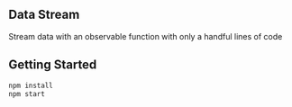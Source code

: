 ## Data Stream
Stream data with an observable function with only a handful lines of code

## Getting Started
```bash
npm install
npm start
```
